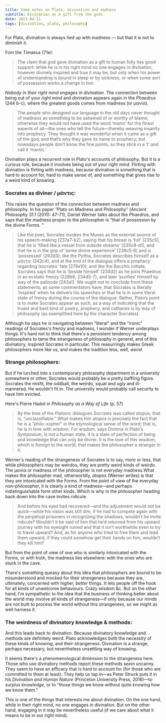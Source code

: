 ```yaml
---
title: Some notes on Plato, divination and madness
subtitle: Divination as a gift from the gods
date: 2021-04-11
tags: [divination, plato, philosophy]
---
```


For Plato, divination is always tied up with madness — but that it is not to diminish it.

<!--more--> 

Fom the *Timaeus* (71e):

> The claim that god gave divination as a gift to human folly has good support: while he is in his right mind no one engages in divination, however divinely inspired and true it may be, but only when his power of understanding is bound in sleep or by sickness, or when some sort of possession works a change in him. 

*Nobody in their right mind engages in divination.* The connection between being out of your right mind and divination appears again in the *Phaedrus* (244 b-c), where the greatest goods comes from madness (or μανία). 

> The people who designed our language in the old days never thought of madness as something to be ashamed of or worthy of blame; otherwise they would not have used the word ‘manic’ for the finest experts of all—the ones who tell the future—thereby weaving insanity into prophecy. They thought it was wonderful when it came as a gift of the god, and that’s why they gave its name to prophecy; but nowadays people don’t know the fine points, so they stick in a ‘t’ and call it ‘mantic.’

Divination plays a recurrent role in Plato's accounts of philosophy. But it is a curious role, because it involves being out of your right mind. Flirting with divination is flirting with madness, because divination is something that is hard to account for, hard to make sense of, and something that gives rise to a weird kind of knowing.

### Socrates as diviner / μάντις:

This raises the question of the connection between madness and philosophy. In his paper “Plato on Madness and Philosophy” (*Ancient Philosophy* 31.1 (2011): 47–71), Daniel Werner talks about the *Phaedrus*, and says that the madness proper to the philosopher is "that of possession by the divine Forms. " 

> Like the poet, Socrates invokes the Muses as the external source of his speech-making (237a7-b2), saying that his breast is ‘full’ (235c5), that he is ‘filled like a vessel from outside streams’ (235c8-d1), and that he is in the grip of ‘some divine experience’ (238c5-6) and is ‘possessed’ (263d3); like the Pythia, Socrates describes himself as a μάντις (242c4), and at the end of the dialogue offers a prophecy regarding Isocrates’ fate (278e10); and like the Bacchic initiate, Socrates says that he is ‘beside himself’ (234d2) as he joins Phaedrus in an ecstatic frenzy (228b8, 234d5-7), and later ‘purifies’ himself by way of the palinode (243a1). We ought not to conclude from these statements, as some commentators have, that Socrates is literally ‘inspired’ when he delivers his speeches or that he is in some literal state of frenzy during the course of the dialogue. Rather, Plato’s point is to make Socrates appear as such, as a way of indicating that the truest and best kind of poetry, prophecy, and catharsis is by way of philosophy (as exemplified here by the character Socrates).

Although he says he is navigating between "literal" and the "ironic" readings of Socrates's frenzy and madness, I wonder if Werner underplays things. It's hard not to think that there's a persistent tendency among philosophers to tame the strangeness of philosophy in general, and of this divinatory, inspired Socrates in particular. This reasurringly makes Greek philosophers more like us, and makes the tradition less, well, *weird*. 

### Strange philosophers:

But if he lurched into a contemporary philosophy department in a university somewhere or other, Socrates would probably be a pretty baffling figure. Socrates the misfit, the oddball, the weirdo, squat and ugly and ill-mannered. He wouldn't fit in. The university would probably call security to have him evicted. 

Here's Pierre Hadot in *Philosophy as a Way of Life* (p. 57)

> By the time of the Platonic dialogues Socrates was called *atopos*, that is, "unclassifiable." What makes him atopos is precisely the fact that he is a "philo-sopher" in the etymological sense of the word; that is, he is in love with wisdom. For wisdom, says Diotima in Plato's *Symposium*, is not a human state, it is a state of perfection of being and knowledge that can only be divine. It is the love of this wisdom, which is foreign to the world, that makes the philosopher a stranger in it.

Werner's reading of the strangeness of Socrates is to say, more or less, that while philosophers may be weirdos,  they are pretty weird kinds of weirdo. The μανία or madness of the philosopher is not everyday madness.What makes the philosopher mad, otherworldly, *atopos* (Werner writes) is that they are intoxicated with the Forms. From the point of view of the everyday non-philosopher, it is clearly a kind of madness—and perhaps indistinguishable form other kinds. Which is why in the philosopher heading back down into the cave invites ridicule. 

> And before his eyes had recovered—and the adjustment would not be quick—while his vision was still dim, if he had to compete again with the perpetual prisoners in recognizing the shadows, wouldn’t he invite ridicule? Wouldn’t it be said of him that he’d returned from his upward journey with his eyesight ruined and that it isn’t worthwhile even to try to travel upward? And, as for anyone who tried to free them and lead them upward, if they could somehow get their hands on him, wouldn’t they kill him?

But from the point of view of one who is similarly intoxicated with the Forms, or with truth, the madness lies elsewhere: with the ones who are stuck in the cave. 

There's something queasy about this idea that philosophers are bound to be misunderstood and mocked for their strangeness because they are, ultimately, concerned with higher, *better* things. It lets people off the hook for all kinds of unwelcome behaviours. Crazy wisdom &c. But on the other hand, I'm sympathetic to the idea that the business of thinking better about the world may involve all kinds of strangeness—if only because our minds are not built to process the world without this strangeness, so we might as well harness it. 

### The weirdness of divinatory knowledge & methods:

And this leads back to divination. Because divinatory knowledge and methods are definitely weird. Plato acknowledges both the necessity of these kinds of knowing, and their strangeness. Divination is a strange, perhaps necessary, but nevertheless unsettling way of knowing.

It seems there's a phenomenological dimension to the strangeness here. Those who use divinatory methods report these methods *seem* uncanny. They seem to have an efficacy that is hard to account for (for those who are committed to them at least). They help us tap in—as Peter Struck puts it in his *Divination and Human Nature* (Princeton University Press, 2016)—to *surplus knowledge*, or to "those things we know without quite knowing how we know them." 

This is one of the things that interests me about divination. On the one hand, while in their right mind, no one engages in divination. But on the other hand, engaging in it may be nevertheless useful (if we care about what it means to be in our right mind). 